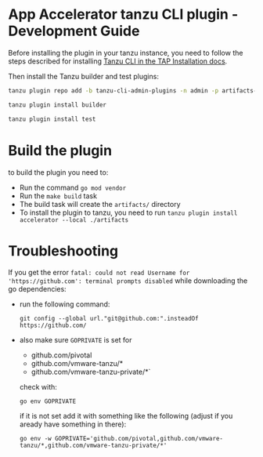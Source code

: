 # App Accelerator tanzu CLI plugin - Development Guide

Before installing the plugin in your tanzu instance, you need to follow the steps described for installing [Tanzu CLI in the TAP Installation docs](https://docs.vmware.com/en/VMware-Tanzu-Application-Platform/0.1/tap-0-1/GUID-install.html#install-the-tanzu-cli-and-package-plugin-4).

Then install the Tanzu builder and test plugins:

```sh
tanzu plugin repo add -b tanzu-cli-admin-plugins -n admin -p artifacts-admin
```

```sh
tanzu plugin install builder
```

```sh
tanzu plugin install test
```

# Build the plugin

to build the plugin you need to:

 - Run the command `go mod vendor`
 - Run the `make build` task
 - The build task will create the `artifacts/` directory
 - To install the plugin to tanzu, you need to run `tanzu plugin install accelerator --local ./artifacts`

# Troubleshooting
If you get the error `fatal: could not read Username for 'https://github.com': terminal prompts disabled` while downloading the go dependencies: 

- run the following command:

    ```
    git config --global url."git@github.com:".insteadOf https://github.com/
    ```

- also make sure `GOPRIVATE` is set for 

    - github.com/pivotal
    - github.com/vmware-tanzu/*
    - github.com/vmware-tanzu-private/*`

    check with:

    ```
    go env GOPRIVATE
    ```

    if it is not set add it with something like the following (adjust if you aready have something in there):

    ```
    go env -w GOPRIVATE='github.com/pivotal,github.com/vmware-tanzu/*,github.com/vmware-tanzu-private/*'
    ```
